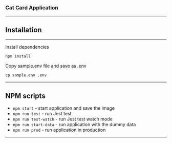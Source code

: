 
 
### Cat Card Application
----------

## Installation
----------
Install dependencies
    
    npm install

Copy sample.env file and save as .env

    cp sample.env .env

----------  

## NPM scripts

- `npm start` - start application and save the image
- `npm run test` - run Jest test 
- `npm run test-watch` - run Jest test watch mode 
- `npm run start-data` - run application with the dummy data
- `npm run prod` - run application in production

----------
